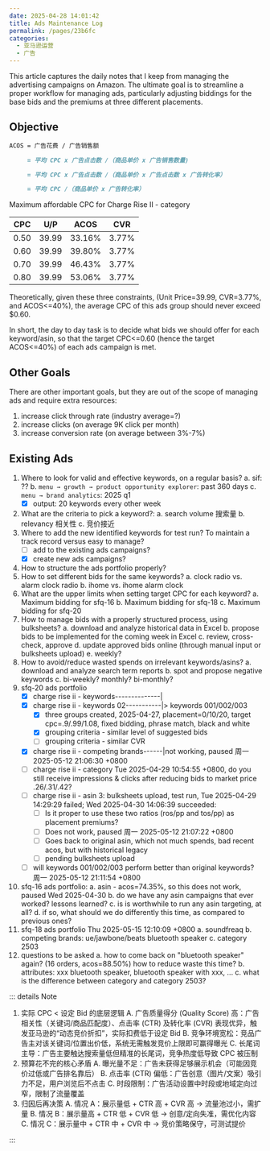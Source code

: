 ```yaml
---
date: 2025-04-28 14:01:42
title: Ads Maintenance Log
permalink: /pages/23b6fc
categories:
  - 亚马逊运营
  - 广告
---
```


This article captures the daily notes that I keep from managing the advertising campaigns on Amazon. The ultimate goal is to streamline a proper workflow for managing ads, particularly adjusting biddings for the base bids and the premiums at three different placements.

## Objective

```md
ACOS = 广告花费 / 广告销售额

     = 平均 CPC x 广告点击数 /（商品单价 x 广告销售数量)

     = 平均 CPC x 广告点击数 /（商品单价 x 广告点击数 x 广告转化率）

     = 平均 CPC /（商品单价 x 广告转化率）
```

Maximum affordable CPC for Charge Rise II - category

| CPC  | U/P   | ACOS   | CVR   |
| ---- | ----- | ------ | ----- |
| 0.50 | 39.99 | 33.16% | 3.77% |
| 0.60 | 39.99 | 39.80% | 3.77% |
| 0.70 | 39.99 | 46.43% | 3.77% |
| 0.80 | 39.99 | 53.06% | 3.77% |

Theoretically, given these three constraints, (Unit Price=39.99, CVR=3.77%, and ACOS<=40%), the average CPC of this ads group should never exceed $0.60.

In short, the day to day task is to decide what bids we should offer for each keyword/asin, so that the target CPC<=0.60 (hence the target ACOS<=40%) of each ads campaign is met.

## Other Goals

There are other important goals, but they are out of the scope of managing ads and require extra resources:

1. increase click through rate (industry average=?)
2. increase clicks (on average 9K click per month)
3. increase conversion rate (on average between 3%-7%)

## Existing Ads

1. Where to look for valid and effective keywords, on a regular basis?
   a. sif: ??
   b. `menu → growth → product opportunity explorer`: past 360 days
   c. `menu → brand analytics`: 2025 q1
   - [x] output: 20 keywords every other week
2. What are the criteria to pick a keyword?:
   a. search volume 搜索量
   b. relevancy 相关性
   c. 竞价接近
3. Where to add the new identified keywords for test run? To maintain a track record versus easy to manage?
   - [ ] add to the existing ads campaigns?
   - [x] create new ads campaigns?
4. How to structure the ads portfolio properly?
5. How to set different bids for the same keywords?
   a. clock radio vs. alarm clock radio
   b. ihome vs. ihome alarm clock
6. What are the upper limits when setting target CPC for each keyword?
   a. Maximum bidding for sfq-16
   b. Maximum bidding for sfq-18
   c. Maximum bidding for sfq-20
7. How to manage bids with a properly structured process, using bulksheets?
   a. download and analyze historical data in Excel
   b. propose bids to be implemented for the coming week in Excel
   c. review, cross-check, approve
   d. update approved bids online (through manual input or bulksheets upload)
   e. weekly?
8. How to avoid/reduce wasted spends on irrelevant keywords/asins?
   a. download and analyze search term reports
   b. spot and propose negative keywords
   c. bi-weekly? monthly? bi-monthly?
9. sfq-20 ads portfolio
   - [x] charge rise ii - keywords--------------|
   - [x] charge rise ii - keywords 02-----------|> keywords 001/002/003
     - [x] three groups created, 2025-04-27, placement=0/10/20, target cpc=.9/.99/1.08, fixed bidding, phrase match, black and white
     - [x] grouping criteria - similar level of suggested bids
     - [ ] grouping criteria - similar CVR
   - [x] charge rise ii - competing brands------|not working, paused 周一 2025-05-12 21:06:30 +0800
   - [ ] charge rise ii - category Tue 2025-04-29 10:54:55 +0800, do you still receive impressions & clicks after reducing bids to market price .26/.31/.42?
   - [ ] charge rise ii - asin 3: bulksheets upload, test run, Tue 2025-04-29 14:29:29 failed; Wed 2025-04-30 14:06:39 succeeded:
     - [ ] Is it proper to use these two ratios (ros/pp and tos/pp) as placement premiums?
     - [ ] Does not work, paused 周一 2025-05-12 21:07:22 +0800
     - [ ] Goes back to original asin, which not much spends, bad recent acos, but with historical legacy
     - [ ] pending bulksheets upload
   - [ ] will keywords 001/002/003 perform better than original keywords? 周一 2025-05-12 21:11:54 +0800
10. sfq-16 ads portfolio:
    a. asin - acos=74.35%, so this does not work, paused Wed 2025-04-30
    b. do we have any asin campaigns that ever worked? lessons learned?
    c. is is worthwhile to run any asin targeting, at all?
    d. if so, what should we do differently this time, as compared to previous ones?
11. sfq-18 ads portfolio Thu 2025-05-15 12:10:09 +0800
    a. soundfreaq
    b. competing brands: ue/jawbone/beats bluetooth speaker
    c. category 2503
12. questions to be asked
    a. how to come back on "bluetooth speaker" again? (16 orders, acos=88.50%) how to reduce waste this time?
    b. attributes: xxx bluetooth speaker, bluetooth speaker with xxx, ...
    c. what is the difference between category and category 2503?

::: details Note

1. 实际 CPC < 设定 Bid 的底层逻辑
   A. 广告质量得分 (Quality Score) 高：广告相关性（关键词/商品匹配度）、点击率 (CTR) 及转化率 (CVR) 表现优异，触发亚马逊的“动态竞价折扣”，实际扣费低于设定 Bid
   B. 竞争环境宽松：竞品广告主对该关键词/位置出价低，系统无需触发竞价上限即可赢得曝光
   C. 长尾词主导：广告主要触达搜索量低但精准的长尾词，竞争热度低导致 CPC 被压制
2. 预算花不完的核心矛盾
   A. 曝光量不足：广告未获得足够展示机会（可能因竞价过低或广告排名靠后）
   B. 点击率 (CTR) 偏低：广告创意（图片/文案）吸引力不足，用户浏览后不点击
   C. 时段限制：广告活动设置中时段或地域定向过窄，限制了流量覆盖
3. 归因后再决策
   A. 情况 A：展示量低 + CTR 高 + CVR 高 → 流量池过小，需扩量
   B. 情况 B：展示量高 + CTR 低 + CVR 低 → 创意/定向失准，需优化内容
   C. 情况 C：展示量中 + CTR 中 + CVR 中 → 竞价策略保守，可测试提价

:::
